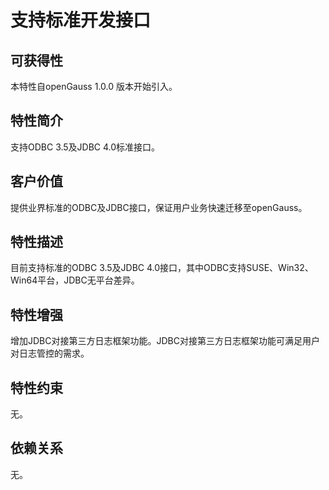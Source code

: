 # 支持标准开发接口<a name="ZH-CN_TOPIC_0000001088406674"></a>

## 可获得性<a name="section663215"></a>

本特性自openGauss 1.0.0 版本开始引入。

## 特性简介<a name="section5968939"></a>

支持ODBC 3.5及JDBC 4.0标准接口。

## 客户价值<a name="section53720453"></a>

提供业界标准的ODBC及JDBC接口，保证用户业务快速迁移至openGauss。

## 特性描述<a name="section13722030"></a>

目前支持标准的ODBC 3.5及JDBC 4.0接口，其中ODBC支持SUSE、Win32、Win64平台，JDBC无平台差异。

## 特性增强<a name="section56389407"></a>

增加JDBC对接第三方日志框架功能。JDBC对接第三方日志框架功能可满足用户对日志管控的需求。

## 特性约束<a name="section06531946143616"></a>

无。

## 依赖关系<a name="section37742617"></a>

无。

